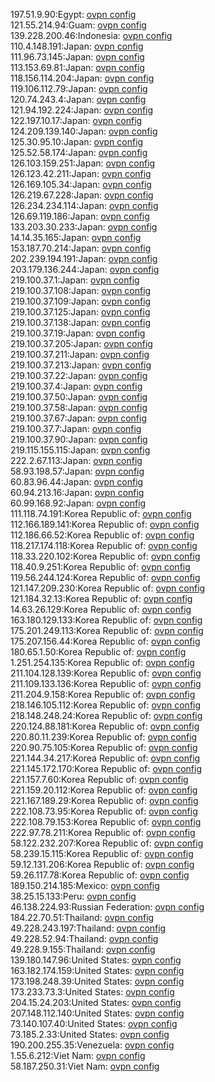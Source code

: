 197.51.9.90:Egypt: [ovpn config](vpn/197_51_9_90.ovpn)  
121.55.214.94:Guam: [ovpn config](vpn/121_55_214_94.ovpn)  
139.228.200.46:Indonesia: [ovpn config](vpn/139_228_200_46.ovpn)  
110.4.148.191:Japan: [ovpn config](vpn/110_4_148_191.ovpn)  
111.96.73.145:Japan: [ovpn config](vpn/111_96_73_145.ovpn)  
113.153.69.81:Japan: [ovpn config](vpn/113_153_69_81.ovpn)  
118.156.114.204:Japan: [ovpn config](vpn/118_156_114_204.ovpn)  
119.106.112.79:Japan: [ovpn config](vpn/119_106_112_79.ovpn)  
120.74.243.4:Japan: [ovpn config](vpn/120_74_243_4.ovpn)  
121.94.192.224:Japan: [ovpn config](vpn/121_94_192_224.ovpn)  
122.197.10.17:Japan: [ovpn config](vpn/122_197_10_17.ovpn)  
124.209.139.140:Japan: [ovpn config](vpn/124_209_139_140.ovpn)  
125.30.95.10:Japan: [ovpn config](vpn/125_30_95_10.ovpn)  
125.52.58.174:Japan: [ovpn config](vpn/125_52_58_174.ovpn)  
126.103.159.251:Japan: [ovpn config](vpn/126_103_159_251.ovpn)  
126.123.42.211:Japan: [ovpn config](vpn/126_123_42_211.ovpn)  
126.169.105.34:Japan: [ovpn config](vpn/126_169_105_34.ovpn)  
126.219.67.228:Japan: [ovpn config](vpn/126_219_67_228.ovpn)  
126.234.234.114:Japan: [ovpn config](vpn/126_234_234_114.ovpn)  
126.69.119.186:Japan: [ovpn config](vpn/126_69_119_186.ovpn)  
133.203.30.233:Japan: [ovpn config](vpn/133_203_30_233.ovpn)  
14.14.35.165:Japan: [ovpn config](vpn/14_14_35_165.ovpn)  
153.187.70.214:Japan: [ovpn config](vpn/153_187_70_214.ovpn)  
202.239.194.191:Japan: [ovpn config](vpn/202_239_194_191.ovpn)  
203.179.136.244:Japan: [ovpn config](vpn/203_179_136_244.ovpn)  
219.100.37.1:Japan: [ovpn config](vpn/219_100_37_1.ovpn)  
219.100.37.108:Japan: [ovpn config](vpn/219_100_37_108.ovpn)  
219.100.37.109:Japan: [ovpn config](vpn/219_100_37_109.ovpn)  
219.100.37.125:Japan: [ovpn config](vpn/219_100_37_125.ovpn)  
219.100.37.138:Japan: [ovpn config](vpn/219_100_37_138.ovpn)  
219.100.37.19:Japan: [ovpn config](vpn/219_100_37_19.ovpn)  
219.100.37.205:Japan: [ovpn config](vpn/219_100_37_205.ovpn)  
219.100.37.211:Japan: [ovpn config](vpn/219_100_37_211.ovpn)  
219.100.37.213:Japan: [ovpn config](vpn/219_100_37_213.ovpn)  
219.100.37.22:Japan: [ovpn config](vpn/219_100_37_22.ovpn)  
219.100.37.4:Japan: [ovpn config](vpn/219_100_37_4.ovpn)  
219.100.37.50:Japan: [ovpn config](vpn/219_100_37_50.ovpn)  
219.100.37.58:Japan: [ovpn config](vpn/219_100_37_58.ovpn)  
219.100.37.67:Japan: [ovpn config](vpn/219_100_37_67.ovpn)  
219.100.37.7:Japan: [ovpn config](vpn/219_100_37_7.ovpn)  
219.100.37.90:Japan: [ovpn config](vpn/219_100_37_90.ovpn)  
219.115.155.115:Japan: [ovpn config](vpn/219_115_155_115.ovpn)  
222.2.67.113:Japan: [ovpn config](vpn/222_2_67_113.ovpn)  
58.93.198.57:Japan: [ovpn config](vpn/58_93_198_57.ovpn)  
60.83.96.44:Japan: [ovpn config](vpn/60_83_96_44.ovpn)  
60.94.213.16:Japan: [ovpn config](vpn/60_94_213_16.ovpn)  
60.99.168.92:Japan: [ovpn config](vpn/60_99_168_92.ovpn)  
111.118.74.191:Korea Republic of: [ovpn config](vpn/111_118_74_191.ovpn)  
112.166.189.141:Korea Republic of: [ovpn config](vpn/112_166_189_141.ovpn)  
112.186.66.52:Korea Republic of: [ovpn config](vpn/112_186_66_52.ovpn)  
118.217.174.118:Korea Republic of: [ovpn config](vpn/118_217_174_118.ovpn)  
118.33.220.102:Korea Republic of: [ovpn config](vpn/118_33_220_102.ovpn)  
118.40.9.251:Korea Republic of: [ovpn config](vpn/118_40_9_251.ovpn)  
119.56.244.124:Korea Republic of: [ovpn config](vpn/119_56_244_124.ovpn)  
121.147.209.230:Korea Republic of: [ovpn config](vpn/121_147_209_230.ovpn)  
121.184.32.13:Korea Republic of: [ovpn config](vpn/121_184_32_13.ovpn)  
14.63.26.129:Korea Republic of: [ovpn config](vpn/14_63_26_129.ovpn)  
163.180.129.133:Korea Republic of: [ovpn config](vpn/163_180_129_133.ovpn)  
175.201.249.113:Korea Republic of: [ovpn config](vpn/175_201_249_113.ovpn)  
175.207.156.44:Korea Republic of: [ovpn config](vpn/175_207_156_44.ovpn)  
180.65.1.50:Korea Republic of: [ovpn config](vpn/180_65_1_50.ovpn)  
1.251.254.135:Korea Republic of: [ovpn config](vpn/1_251_254_135.ovpn)  
211.104.128.139:Korea Republic of: [ovpn config](vpn/211_104_128_139.ovpn)  
211.109.133.136:Korea Republic of: [ovpn config](vpn/211_109_133_136.ovpn)  
211.204.9.158:Korea Republic of: [ovpn config](vpn/211_204_9_158.ovpn)  
218.146.105.112:Korea Republic of: [ovpn config](vpn/218_146_105_112.ovpn)  
218.148.248.24:Korea Republic of: [ovpn config](vpn/218_148_248_24.ovpn)  
220.124.88.181:Korea Republic of: [ovpn config](vpn/220_124_88_181.ovpn)  
220.80.11.239:Korea Republic of: [ovpn config](vpn/220_80_11_239.ovpn)  
220.90.75.105:Korea Republic of: [ovpn config](vpn/220_90_75_105.ovpn)  
221.144.34.217:Korea Republic of: [ovpn config](vpn/221_144_34_217.ovpn)  
221.145.172.170:Korea Republic of: [ovpn config](vpn/221_145_172_170.ovpn)  
221.157.7.60:Korea Republic of: [ovpn config](vpn/221_157_7_60.ovpn)  
221.159.20.112:Korea Republic of: [ovpn config](vpn/221_159_20_112.ovpn)  
221.167.189.29:Korea Republic of: [ovpn config](vpn/221_167_189_29.ovpn)  
222.108.73.95:Korea Republic of: [ovpn config](vpn/222_108_73_95.ovpn)  
222.108.79.153:Korea Republic of: [ovpn config](vpn/222_108_79_153.ovpn)  
222.97.78.211:Korea Republic of: [ovpn config](vpn/222_97_78_211.ovpn)  
58.122.232.207:Korea Republic of: [ovpn config](vpn/58_122_232_207.ovpn)  
58.239.15.115:Korea Republic of: [ovpn config](vpn/58_239_15_115.ovpn)  
59.12.131.206:Korea Republic of: [ovpn config](vpn/59_12_131_206.ovpn)  
59.26.117.78:Korea Republic of: [ovpn config](vpn/59_26_117_78.ovpn)  
189.150.214.185:Mexico: [ovpn config](vpn/189_150_214_185.ovpn)  
38.25.15.133:Peru: [ovpn config](vpn/38_25_15_133.ovpn)  
46.138.224.93:Russian Federation: [ovpn config](vpn/46_138_224_93.ovpn)  
184.22.70.51:Thailand: [ovpn config](vpn/184_22_70_51.ovpn)  
49.228.243.197:Thailand: [ovpn config](vpn/49_228_243_197.ovpn)  
49.228.52.94:Thailand: [ovpn config](vpn/49_228_52_94.ovpn)  
49.228.9.155:Thailand: [ovpn config](vpn/49_228_9_155.ovpn)  
139.180.147.96:United States: [ovpn config](vpn/139_180_147_96.ovpn)  
163.182.174.159:United States: [ovpn config](vpn/163_182_174_159.ovpn)  
173.198.248.39:United States: [ovpn config](vpn/173_198_248_39.ovpn)  
173.233.73.3:United States: [ovpn config](vpn/173_233_73_3.ovpn)  
204.15.24.203:United States: [ovpn config](vpn/204_15_24_203.ovpn)  
207.148.112.140:United States: [ovpn config](vpn/207_148_112_140.ovpn)  
73.140.107.40:United States: [ovpn config](vpn/73_140_107_40.ovpn)  
73.185.2.33:United States: [ovpn config](vpn/73_185_2_33.ovpn)  
190.200.255.35:Venezuela: [ovpn config](vpn/190_200_255_35.ovpn)  
1.55.6.212:Viet Nam: [ovpn config](vpn/1_55_6_212.ovpn)  
58.187.250.31:Viet Nam: [ovpn config](vpn/58_187_250_31.ovpn)  
